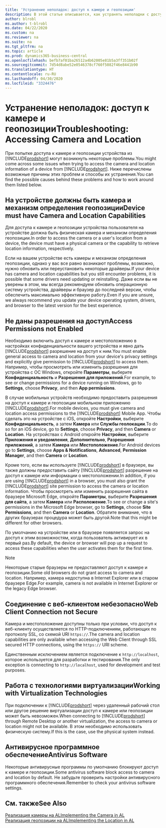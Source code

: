 ```yaml
---
title: 'Устранение неполадок: доступ к камере и геопозиции'
description: В этой статье описывается, как устранять неполадки с доступом к камере и геопозиции в Business Central.
author: blrobl
ms.author: t-blrobl
ms.date: 04/22/2020
ms.custom: na
ms.reviewer: na
ms.suite: na
ms.tgt_pltfrm: na
ms.topic: article
ms.prod: dynamics365-business-central
ms.openlocfilehash: befb7af01ba26512a4b62005e81b5a3ff351b02f
ms.sourcegitcommit: 7d54d8abe52e0546378cf760f5082f46e8441b90
ms.translationtype: HT
ms.contentlocale: ru-RU
ms.lasthandoff: 04/30/2020
ms.locfileid: "3324476"
---
```

# <a name="troubleshooting-accessing-camera-and-location"></a><span data-ttu-id="08e05-103">Устранение неполадок: доступ к камере и геопозиции</span><span class="sxs-lookup"><span data-stu-id="08e05-103">Troubleshooting: Accessing Camera and Location</span></span>

<span data-ttu-id="08e05-104">При попытке доступа к камере и геопозиции устройства из [!INCLUDE[prodshort](includes/prodshort.md)] могут возникнуть некоторые проблемы.</span><span class="sxs-lookup"><span data-stu-id="08e05-104">You might come across some issues when trying to access the camera and location information of a device from [!INCLUDE[prodshort](includes/prodshort.md)].</span></span> <span data-ttu-id="08e05-105">Ниже перечислены возможные причины этих проблем и способы их устранения.</span><span class="sxs-lookup"><span data-stu-id="08e05-105">You can find the possible causes behind these problems and how to work around them listed below.</span></span>

## <a name="device-must-have-camera-and-location-capabilities"></a><span data-ttu-id="08e05-106">На устройстве должны быть камера и механизм определения геопозиции</span><span class="sxs-lookup"><span data-stu-id="08e05-106">Device must have Camera and Location Capabilities</span></span>

<span data-ttu-id="08e05-107">Для доступа к камере и геопозиции устройства пользователя на устройстве должна быть физическая камера и механизм определения геопозиции.</span><span class="sxs-lookup"><span data-stu-id="08e05-107">In order to access the camera or a user's location from a device, the device must have a physical camera or the capability to retrieve location information, respectively.</span></span>

<span data-ttu-id="08e05-108">Если на вашем устройстве есть камеры и механизм определения геопозиции, однако у вас все равно возникают проблемы, возможно, нужно обновить или переустановить некоторые драйверы.</span><span class="sxs-lookup"><span data-stu-id="08e05-108">If your device has camera and location capabilities but you still encounter problems, it is possible that some drivers need updating or reinstalling.</span></span> <span data-ttu-id="08e05-109">Даже если вы не уверены в этом, мы всегда рекомендуем обновить операционную систему устройства, драйверы и браузер до последней версии, чтобы обеспечить максимально эффективную работу.</span><span class="sxs-lookup"><span data-stu-id="08e05-109">Even if you are unsure, we always recommend you update your device operating system, drivers, and browser to the latest version for the best experience.</span></span>

## <a name="access-permissions-not-enabled"></a><span data-ttu-id="08e05-110">Не даны разрешения на доступ</span><span class="sxs-lookup"><span data-stu-id="08e05-110">Access Permissions not Enabled</span></span>

<span data-ttu-id="08e05-111">Необходимо включить доступ к камере и местоположению в настройках конфиденциальности вашего устройства и явно дать [!INCLUDE[prodshort](includes/prodshort.md)] разрешение на доступ к ним.</span><span class="sxs-lookup"><span data-stu-id="08e05-111">You must enable general access to camera and location from your device's privacy settings and explicitly give permission to  [!INCLUDE[prodshort](includes/prodshort.md)] to access them.</span></span> <span data-ttu-id="08e05-112">Например, чтобы просмотреть или изменить разрешения для устройства с ОС Windows, откройте **Параметры**, выберите **Конфиденциальность** и **Разрешения для приложений**.</span><span class="sxs-lookup"><span data-stu-id="08e05-112">For example, to see or change permissions for a device running on Windows, go to **Settings**, choose **Privacy**, and then **App permissions**.</span></span> 

<span data-ttu-id="08e05-113">В случае мобильных устройств необходимо предоставить разрешения на доступ к камере и геопозиции мобильном приложению [!INCLUDE[prodshort](includes/prodshort.md)].</span><span class="sxs-lookup"><span data-stu-id="08e05-113">For mobile devices, you must give camera and location access permissions to the [!INCLUDE[prodshort](includes/prodshort.md)] Mobile App.</span></span> <span data-ttu-id="08e05-114">Чтобы сделать это на устройстве с iOS, откройте **Настройки**, выберите **Конфиденциальность**, а затем **Камера** или **Службы геолокации**.</span><span class="sxs-lookup"><span data-stu-id="08e05-114">To do so for an iOS device, go to **Settings**, choose **Privacy**, and then **Camera** or **Location**.</span></span> <span data-ttu-id="08e05-115">На устройствах с Android откройте **Настройки**, выберите **Приложения и уведомления**, **Дополнительно**, **Разрешения приложений**, а затем **Камера** или **Местоположение**.</span><span class="sxs-lookup"><span data-stu-id="08e05-115">For Android devices go to **Settings**, choose **Apps & Notifications**, **Advanced**, **Permission Manager**, and then **Camera** or **Location**.</span></span>

<span data-ttu-id="08e05-116">Кроме того, если вы используете [!INCLUDE[prodshort](includes/prodshort.md)] в браузере, вы также должны предоставить сайту [!INCLUDE[prodshort](includes/prodshort.md)] разрешение на доступ к камере или информации о местоположении.</span><span class="sxs-lookup"><span data-stu-id="08e05-116">In addition, if you are using [!INCLUDE[prodshort](includes/prodshort.md)] in a browser, you must also grant the [!INCLUDE[prodshort](includes/prodshort.md)] site permission to access the camera or location information.</span></span> <span data-ttu-id="08e05-117">Чтобы просмотреть или изменить разрешения сайта в браузере Microsoft Edge, откройте **Параметры**, выберите **Разрешения для сайта**, а затем **Камера** или **Расположение**.</span><span class="sxs-lookup"><span data-stu-id="08e05-117">To see or change a site's permissions in the Microsoft Edge browser, go to **Settings**, choose **Site Permissions**, and then **Camera** or **Location**.</span></span> <span data-ttu-id="08e05-118">Обратите внимание, что в других браузерах процедура может быть другой.</span><span class="sxs-lookup"><span data-stu-id="08e05-118">Note that this might be different for other browsers.</span></span>

<span data-ttu-id="08e05-119">По умолчанию на устройстве или в браузере появляется запрос на доступ к этим возможностям, когда пользователь активирует их в первый раз.</span><span class="sxs-lookup"><span data-stu-id="08e05-119">By default, the device or browser will pop up a request to access these capabilities when the user activates them for the first time.</span></span>

> [!NOTE]  
> <span data-ttu-id="08e05-120">Некоторые старые браузеры не предоставляют доступ к камере и геопозиции.</span><span class="sxs-lookup"><span data-stu-id="08e05-120">Some old browsers do not grant access to camera and location.</span></span> <span data-ttu-id="08e05-121">Например, камера недоступна в Internet Explorer или в старом браузере Edge.</span><span class="sxs-lookup"><span data-stu-id="08e05-121">For example, camera is not available in Internet Explorer or the legacy Edge browser.</span></span>

## <a name="web-client-connection-not-secure"></a><span data-ttu-id="08e05-122">Соединение с веб-клиентом небезопасно</span><span class="sxs-lookup"><span data-stu-id="08e05-122">Web Client Connection not Secure</span></span>

<span data-ttu-id="08e05-123">Камера и местоположение доступны только при условии, что доступ к веб-клиенту осуществляется по HTTP-подключениям, работающих по протоколу SSL, со схемой URI `https://`.</span><span class="sxs-lookup"><span data-stu-id="08e05-123">The camera and location capabilities are only available when accessing the Web Client through SSL secured HTTP connections, using the `https://` URI scheme.</span></span> 

<span data-ttu-id="08e05-124">Единственным исключением является подключение к `http://localhost`, которое используется для разработки и тестирования.</span><span class="sxs-lookup"><span data-stu-id="08e05-124">The only exception is connecting to `http://localhost`, used for development and test purposes.</span></span>


## <a name="working-with-virtualization-technologies"></a><span data-ttu-id="08e05-125">Работа с технологиями виртуализации</span><span class="sxs-lookup"><span data-stu-id="08e05-125">Working with Virtualization Technologies</span></span>

<span data-ttu-id="08e05-126">При подключении к [!INCLUDE[prodshort](includes/prodshort.md)] через удаленный рабочий стол или другое решение виртуализации доступ к камере или геопозиции может быть невозможен.</span><span class="sxs-lookup"><span data-stu-id="08e05-126">When connecting to [!INCLUDE[prodshort](includes/prodshort.md)] through Remote Desktop or another virtualization, the access to camera or location might not be available.</span></span> <span data-ttu-id="08e05-127">В этом необходимо использовать физическую систему.</span><span class="sxs-lookup"><span data-stu-id="08e05-127">If this is the case, use the physical system instead.</span></span>

## <a name="antivirus-software"></a><span data-ttu-id="08e05-128">Антивирусное программное обеспечение</span><span class="sxs-lookup"><span data-stu-id="08e05-128">Antivirus Software</span></span>
<span data-ttu-id="08e05-129">Некоторые антивирусные программы по умолчанию блокируют доступ к камере и геопозиции.</span><span class="sxs-lookup"><span data-stu-id="08e05-129">Some antivirus software block access to camera and location by default.</span></span> <span data-ttu-id="08e05-130">Не забудьте проверить настройки антивирусного программного обеспечения.</span><span class="sxs-lookup"><span data-stu-id="08e05-130">Remember to check your antivirus software settings.</span></span>

## <a name="see-also"></a><span data-ttu-id="08e05-131">См. также</span><span class="sxs-lookup"><span data-stu-id="08e05-131">See Also</span></span>
[<span data-ttu-id="08e05-132">Реализация камеры на AL</span><span class="sxs-lookup"><span data-stu-id="08e05-132">Implementing the Camera in AL</span></span>](/dynamics365/business-central/dev-itpro/developer/devenv-implement-camera-al)  
[<span data-ttu-id="08e05-133">Реализация геопозиции на AL</span><span class="sxs-lookup"><span data-stu-id="08e05-133">Implementing the Location in AL</span></span>](/dynamics365/business-central/dev-itpro/developer/devenv-implement-location-al)
